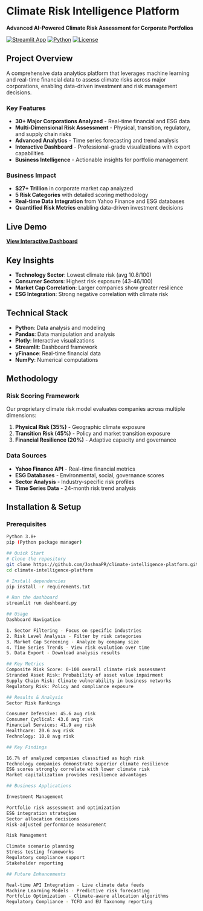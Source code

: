 # Climate Risk Intelligence Platform

**Advanced AI-Powered Climate Risk Assessment for Corporate Portfolios**

[![Streamlit App](https://static.streamlit.io/badges/streamlit_badge_black_white.svg)](https://climate-intelligence-platform-joshnapr.streamlit.app/)
[![Python](https://img.shields.io/badge/python-3.8+-blue.svg)](https://python.org)
[![License](https://img.shields.io/badge/license-MIT-green.svg)](#)

## Project Overview

A comprehensive data analytics platform that leverages machine learning and real-time financial data to assess climate risks across major corporations, enabling data-driven investment and risk management decisions.

### **Key Features**
- **30+ Major Corporations Analyzed** - Real-time financial and ESG data
- **Multi-Dimensional Risk Assessment** - Physical, transition, regulatory, and supply chain risks
- **Advanced Analytics** - Time series forecasting and trend analysis
- **Interactive Dashboard** - Professional-grade visualizations with export capabilities
- **Business Intelligence** - Actionable insights for portfolio management

### **Business Impact**
- **$27+ Trillion** in corporate market cap analyzed
- **5 Risk Categories** with detailed scoring methodology
- **Real-time Data Integration** from Yahoo Finance and ESG databases
- **Quantified Risk Metrics** enabling data-driven investment decisions

## Live Demo

**[View Interactive Dashboard](https://climate-intelligence-platform-joshnapr.streamlit.app/)**

## Key Insights

- **Technology Sector**: Lowest climate risk (avg 10.8/100)
- **Consumer Sectors**: Highest risk exposure (43-46/100) 
- **Market Cap Correlation**: Larger companies show greater resilience
- **ESG Integration**: Strong negative correlation with climate risk

## Technical Stack

- **Python**: Data analysis and modeling
- **Pandas**: Data manipulation and analysis
- **Plotly**: Interactive visualizations
- **Streamlit**: Dashboard framework
- **yFinance**: Real-time financial data
- **NumPy**: Numerical computations

## Methodology

### Risk Scoring Framework
Our proprietary climate risk model evaluates companies across multiple dimensions:

1. **Physical Risk (35%)** - Geographic climate exposure
2. **Transition Risk (45%)** - Policy and market transition exposure  
3. **Financial Resilience (20%)** - Adaptive capacity and governance

### Data Sources
- **Yahoo Finance API** - Real-time financial metrics
- **ESG Databases** - Environmental, social, governance scores
- **Sector Analysis** - Industry-specific risk profiles
- **Time Series Data** - 24-month risk trend analysis

## Installation & Setup

### Prerequisites
```bash
Python 3.8+
pip (Python package manager)

## Quick Start
# Clone the repository
git clone https://github.com/JoshnaPR/climate-intelligence-platform.git
cd climate-intelligence-platform

# Install dependencies
pip install -r requirements.txt

# Run the dashboard
streamlit run dashboard.py

## Usage
Dashboard Navigation

1. Sector Filtering - Focus on specific industries
2. Risk Level Analysis - Filter by risk categories
3. Market Cap Screening - Analyze by company size
4. Time Series Trends - View risk evolution over time
5. Data Export - Download analysis results

## Key Metrics
Composite Risk Score: 0-100 overall climate risk assessment
Stranded Asset Risk: Probability of asset value impairment
Supply Chain Risk: Climate vulnerability in business networks
Regulatory Risk: Policy and compliance exposure

## Results & Analysis
Sector Risk Rankings

Consumer Defensive: 45.6 avg risk
Consumer Cyclical: 43.6 avg risk
Financial Services: 41.9 avg risk
Healthcare: 20.6 avg risk
Technology: 10.8 avg risk

## Key Findings

16.7% of analyzed companies classified as high risk
Technology companies demonstrate superior climate resilience
ESG scores strongly correlate with lower climate risk
Market capitalization provides resilience advantages

## Business Applications

Investment Management

Portfolio risk assessment and optimization
ESG integration strategies
Sector allocation decisions
Risk-adjusted performance measurement

Risk Management

Climate scenario planning
Stress testing frameworks
Regulatory compliance support
Stakeholder reporting

## Future Enhancements

Real-time API Integration - Live climate data feeds
Machine Learning Models - Predictive risk forecasting
Portfolio Optimization - Climate-aware allocation algorithms
Regulatory Compliance - TCFD and EU Taxonomy reporting